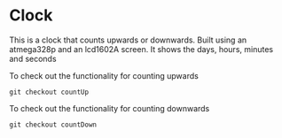 # Clock

This is a clock that counts upwards or downwards. Built using an atmega328p and an lcd1602A screen. It shows the days, hours, minutes and seconds

To check out the functionality for counting upwards
```
git checkout countUp
```

To check out the functionality for counting downwards
```
git checkout countDown
```